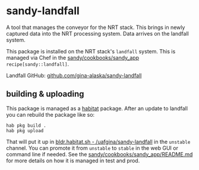 # sandy-landfall

A tool that manages the conveyor for the NRT stack.  This brings in newly captured data into the NRT processing system.  Data arrives on the landfall system. 

This package is installed on the NRT stack's `landfall` system.  This is managed via Chef in the [sandy/cookbooks/sandy_app](https://github.alaska.edu/gina-cookbooks/sandy/tree/master/cookbooks/sandy_app) `recipe[sandy::landfall]`.

Landfall GitHub: [github.com/gina-alaska/sandy-landfall](https://github.com/gina-alaska/sandy-landfall) 

## building & uploading

This package is managed as a [habitat](https://habitat.sh) package. After an update to landfall you can rebuild the package like so:

```
hab pkg build .
hab pkg upload
```

That will put it up in [bldr.habitat.sh - /uafgina/sandy-landfall](https://bldr.habitat.sh/#/pkgs/uafgina/sandy-landfall/latest) in the `unstable` channel. You can promote it from `unstable` to `stable` in the web GUI or command line if needed. See the [sandy/cookbooks/sandy_app/README.md](https://github.alaska.edu/gina-cookbooks/sandy/blob/master/cookbooks/sandy_app/README.md) for more details on how it is managed in test and prod.
